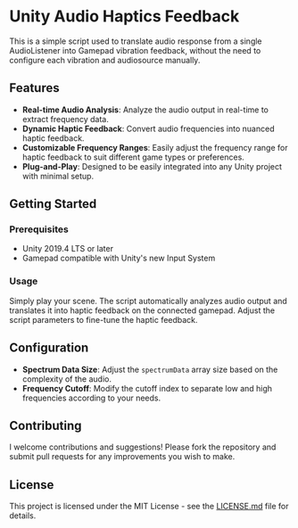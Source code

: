 # Unity Audio Haptics Feedback

This is a simple script used to translate audio response from a single AudioListener into Gamepad vibration feedback, without the need to configure each vibration and audiosource manually.

## Features

- **Real-time Audio Analysis**: Analyze the audio output in real-time to extract frequency data.
- **Dynamic Haptic Feedback**: Convert audio frequencies into nuanced haptic feedback.
- **Customizable Frequency Ranges**: Easily adjust the frequency range for haptic feedback to suit different game types or preferences.
- **Plug-and-Play**: Designed to be easily integrated into any Unity project with minimal setup.

## Getting Started

### Prerequisites

- Unity 2019.4 LTS or later
- Gamepad compatible with Unity's new Input System

### Usage

Simply play your scene. The script automatically analyzes audio output and translates it into haptic feedback on the connected gamepad. Adjust the script parameters to fine-tune the haptic feedback.

## Configuration

- **Spectrum Data Size**: Adjust the `spectrumData` array size based on the complexity of the audio.
- **Frequency Cutoff**: Modify the cutoff index to separate low and high frequencies according to your needs.

## Contributing

I welcome contributions and suggestions! Please fork the repository and submit pull requests for any improvements you wish to make.

## License

This project is licensed under the MIT License - see the [LICENSE.md](LICENSE.md) file for details.

